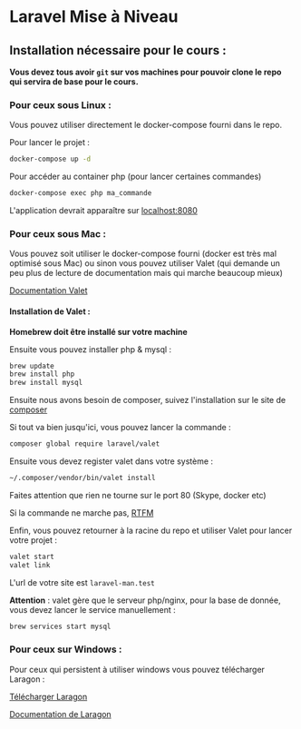 # Laravel Mise à Niveau


## Installation nécessaire pour le cours :

**Vous devez tous avoir `git` sur vos machines pour pouvoir clone le repo qui servira de base pour le cours.**

### Pour ceux sous Linux :

Vous pouvez utiliser directement le docker-compose fourni dans le repo.

Pour lancer le projet :

```bash
docker-compose up -d
```

Pour accéder au container php (pour lancer certaines commandes)

```bash
docker-compose exec php ma_commande
```

L'application devrait apparaître sur [localhost:8080](http://localhost:8080)

### Pour ceux sous Mac :

Vous pouvez soit utiliser le docker-compose fourni (docker est très mal optimisé sous Mac) ou sinon vous pouvez utiliser Valet (qui demande un peu plus de lecture de documentation mais qui marche beaucoup mieux)

[Documentation Valet](https://laravel.com/docs/7.x/valet#introduction)


#### Installation de Valet :

**Homebrew doit être installé sur votre machine**

Ensuite vous pouvez installer php & mysql :

```bash
brew update
brew install php
brew install mysql
```

Ensuite nous avons besoin de composer, suivez l'installation sur le site de [composer](https://getcomposer.org/)


Si tout va bien jusqu'ici, vous pouvez lancer la commande :
```bash
composer global require laravel/valet
```

Ensuite vous devez register valet dans votre système :
```bash
~/.composer/vendor/bin/valet install
```

Faites attention que rien ne tourne sur le port 80 (Skype, docker etc)

Si la commande ne marche pas, [RTFM](https://laravel.com/docs/7.x/valet)

Enfin, vous pouvez retourner à la racine du repo et utiliser Valet pour lancer votre projet :

```bash
valet start
valet link
```

L'url de votre site est ```laravel-man.test```

**Attention** : valet gère que le serveur php/nginx, pour la base de donnée, vous devez lancer le service manuellement :

```bash
brew services start mysql
```


### Pour ceux sur Windows :

Pour ceux qui persistent à utiliser windows vous pouvez télécharger Laragon :

[Télécharger Laragon](https://sourceforge.net/projects/laragon/files/releases/4.0/laragon-full.exe)

[Documentation de Laragon](https://laragon.org/docs/install.html)

